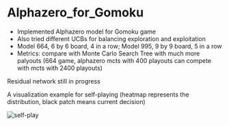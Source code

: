 # Alphazero_for_Gomoku

* Implemented Alphazero model for Gomoku game
* Also tried different UCBs for balancing exploration and exploitation
* Model 664, 6 by 6 board, 4 in a row; Model 995, 9 by 9 board, 5 in a row
* Metrics: compare with Monte Carlo Search Tree with much more palyouts (664 game, alphazero mcts with 400 playouts can compete with mcts with 2400 playouts)

Residual network still in progress

A visualization example for self-playing (heatmap represents the distribution, black patch means current decision)


![self-play](https://media.giphy.com/media/fQAB9htawlyyI7uyeC/giphy.gif)
